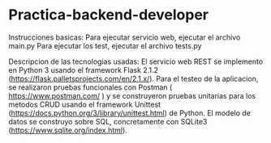 # Practica-backend-developer
Instrucciones basicas:
Para ejecutar servicio web, ejecutar el archivo main.py
Para ejecutar los test, ejecutar el archivo tests.py


Descripcion de las tecnologias usadas:
El servicio web REST se implemento en Python 3 usando el framework Flask 2.1.2 (https://flask.palletsprojects.com/en/2.1.x/). 
Para el testeo de la aplicacion, se realizaron pruebas funcionales con Postman ( https://www.postman.com/ ) y se construyeron pruebas unitarias para los metodos CRUD usando el framework Unittest (https://docs.python.org/3/library/unittest.html) de Python.
El modelo de datos se construyo sobre SQL, concretamente con SQLite3 (https://www.sqlite.org/index.html).